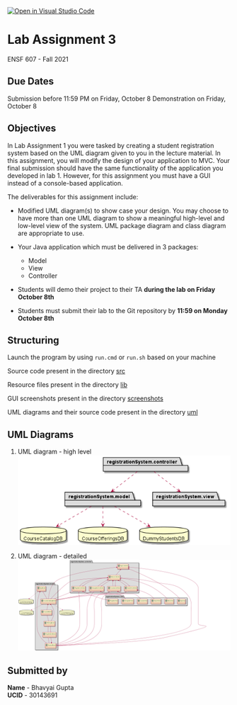 [![Open in Visual Studio Code](https://classroom.github.com/assets/open-in-vscode-f059dc9a6f8d3a56e377f745f24479a46679e63a5d9fe6f495e02850cd0d8118.svg)](https://classroom.github.com/online_ide?assignment_repo_id=463891&assignment_repo_type=GroupAssignmentRepo)
# Lab Assignment 3

ENSF 607 - Fall 2021


## Due Dates

Submission before 11:59 PM on Friday, October 8
Demonstration on Friday, October 8


## Objectives

In Lab Assignment 1 you were tasked by creating a student registration system based on the UML diagram given to you in the lecture material. In this assignment, you will modify the design of your application to MVC. Your final submission should have the same functionality of the application you developed in lab 1. However, for this assignment you must have a GUI instead of a console-based application.

The deliverables for this assignment include:

- Modified UML diagram(s) to show case your design. You may choose to have more than one UML diagram to show a meaningful high-level and low-level view of the system. UML package diagram and class diagram are appropriate to use.

- Your Java application which must be delivered in 3 packages:
   - Model
   - View
   - Controller

- Students will demo their project to their TA **during the lab on Friday October 8th**

- Students must submit their lab to the Git repository by **11:59 on Monday October 8th**


## Structuring

Launch the program by using `run.cmd` or `run.sh` based on your machine

Source code present in the directory [src](src)

Resource files present in the directory [lib](lib)

GUI screenshots present in the directory [screenshots](screenshots)

UML diagrams and their source code present in the directory [uml](uml)


## UML Diagrams

1. UML diagram - high level
   ![Package CRS](uml/package_crs.png)

2. UML diagram - detailed
   ![CLass CRS](uml/class_crs.png)


## Submitted by

**Name** - Bhavyai Gupta  
**UCID** - 30143691
